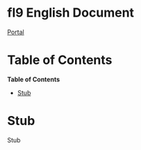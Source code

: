 
# fl9 English Document

[Portal](/README.md)

# Table of Contents

<!-- START doctoc generated TOC please keep comment here to allow auto update -->
<!-- DON'T EDIT THIS SECTION, INSTEAD RE-RUN doctoc TO UPDATE -->
**Table of Contents**

- [Stub](#stub)

<!-- END doctoc generated TOC please keep comment here to allow auto update -->

# Stub

Stub
